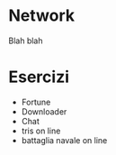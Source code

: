 # Network

Blah blah

# Esercizi

-   Fortune
-   Downloader
-   Chat
-   tris on line
-   battaglia navale on line
